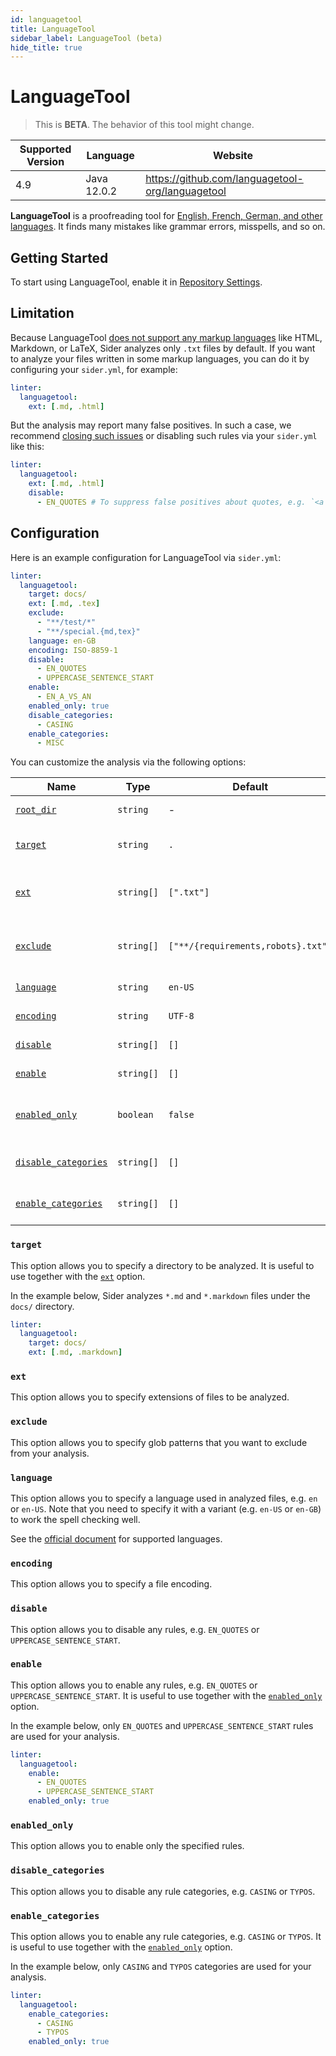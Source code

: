 ```yaml
---
id: languagetool
title: LanguageTool
sidebar_label: LanguageTool (beta)
hide_title: true
---
```


# LanguageTool

> This is **BETA**. The behavior of this tool might change.

| Supported Version | Language    | Website                                          |
| ----------------- | ----------- | ------------------------------------------------ |
| 4.9               | Java 12.0.2 | https://github.com/languagetool-org/languagetool |

**LanguageTool** is a proofreading tool for [English, French, German, and other languages](https://languagetool.org/languages).
It finds many mistakes like grammar errors, misspells, and so on.

## Getting Started

To start using LanguageTool, enable it in [Repository Settings](../../getting-started/repository-settings.md).

## Limitation

Because LanguageTool [does not support any markup languages](https://github.com/languagetool-org/languagetool/issues/445) like HTML, Markdown, or LaTeX, Sider analyzes only `.txt` files by default.
If you want to analyze your files written in some markup languages, you can do it by configuring your `sider.yml`, for example:

```yaml
linter:
  languagetool:
    ext: [.md, .html]
```

But the analysis may report many false positives.
In such a case, we recommend [closing such issues](../../getting-started/working-with-issues.md#closing-issues) or disabling such rules via your `sider.yml` like this:

```yaml
linter:
  languagetool:
    ext: [.md, .html]
    disable:
      - EN_QUOTES # To suppress false positives about quotes, e.g. `<a class="normal">`
```

## Configuration

Here is an example configuration for LanguageTool via `sider.yml`:

```yaml
linter:
  languagetool:
    target: docs/
    ext: [.md, .tex]
    exclude:
      - "**/test/*"
      - "**/special.{md,tex}"
    language: en-GB
    encoding: ISO-8859-1
    disable:
      - EN_QUOTES
      - UPPERCASE_SENTENCE_START
    enable:
      - EN_A_VS_AN
    enabled_only: true
    disable_categories:
      - CASING
    enable_categories:
      - MISC
```

You can customize the analysis via the following options:

| Name                                                                        | Type       | Default                            | Description                       |
| --------------------------------------------------------------------------- | ---------- | ---------------------------------- | --------------------------------- |
| [`root_dir`](../../getting-started/custom-configuration.md#root_dir-option) | `string`   | -                                  | A root directory.                 |
| [`target`](#target)                                                         | `string`   | `.`                                | A directory to be analyzed.       |
| [`ext`](#ext)                                                               | `string[]` | `[".txt"]`                         | File extensions to be analyzed.   |
| [`exclude`](#exclude)                                                       | `string[]` | `["**/{requirements,robots}.txt"]` | Glob patterns to be excluded.     |
| [`language`](#language)                                                     | `string`   | `en-US`                            | A target language.                |
| [`encoding`](#encoding)                                                     | `string`   | `UTF-8`                            | A target file encoding.           |
| [`disable`](#disable)                                                       | `string[]` | `[]`                               | Disabled rules.                   |
| [`enable`](#enable)                                                         | `string[]` | `[]`                               | Enabled rules.                    |
| [`enabled_only`](#enabled_only)                                             | `boolean`  | `false`                            | Whether using only enabled rules. |
| [`disable_categories`](#disable_categories)                                 | `string[]` | `[]`                               | Disabled rule categories.         |
| [`enable_categories`](#enable_categories)                                   | `string[]` | `[]`                               | Enabled rule categories.          |

### `target`

This option allows you to specify a directory to be analyzed.
It is useful to use together with the [`ext`](#ext) option.

In the example below, Sider analyzes `*.md` and `*.markdown` files under the `docs/` directory.

```yaml
linter:
  languagetool:
    target: docs/
    ext: [.md, .markdown]
```

### `ext`

This option allows you to specify extensions of files to be analyzed.

### `exclude`

This option allows you to specify glob patterns that you want to exclude from your analysis.

### `language`

This option allows you to specify a language used in analyzed files, e.g. `en` or `en-US`.
Note that you need to specify it with a variant (e.g. `en-US` or `en-GB`) to work the spell checking well.

See the [official document](https://languagetool.org/languages) for supported languages.

### `encoding`

This option allows you to specify a file encoding.

### `disable`

This option allows you to disable any rules, e.g. `EN_QUOTES` or `UPPERCASE_SENTENCE_START`.

### `enable`

This option allows you to enable any rules, e.g. `EN_QUOTES` or `UPPERCASE_SENTENCE_START`.
It is useful to use together with the [`enabled_only`](#enabled_only) option.

In the example below, only `EN_QUOTES` and `UPPERCASE_SENTENCE_START` rules are used for your analysis.

```yaml
linter:
  languagetool:
    enable:
      - EN_QUOTES
      - UPPERCASE_SENTENCE_START
    enabled_only: true
```

### `enabled_only`

This option allows you to enable only the specified rules.

### `disable_categories`

This option allows you to disable any rule categories, e.g. `CASING` or `TYPOS`.

### `enable_categories`

This option allows you to enable any rule categories, e.g. `CASING` or `TYPOS`.
It is useful to use together with the [`enabled_only`](#enabled_only) option.

In the example below, only `CASING` and `TYPOS` categories are used for your analysis.

```yaml
linter:
  languagetool:
    enable_categories:
      - CASING
      - TYPOS
    enabled_only: true
```
